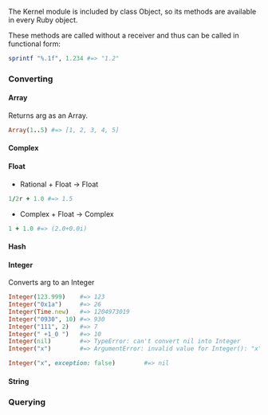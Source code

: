 The Kernel module is included by class Object, so its methods are available in every Ruby object.

These methods are called without a receiver and thus can be called in functional form:
```ruby
sprintf "%.1f", 1.234 #=> "1.2"
```

### Converting
#### Array
Returns arg as an Array.
```ruby
Array(1..5) #=> [1, 2, 3, 4, 5]
```

#### Complex

#### Float
- Rational + Float -> Float
```ruby
1/2r + 1.0 #=> 1.5
```

- Complex + Float -> Complex
```ruby
1 + 1.0 #=> (2.0+0.0i)
```

#### Hash

#### Integer
Converts arg to an Integer
```ruby
Integer(123.999)    #=> 123
Integer("0x1a")     #=> 26
Integer(Time.new)   #=> 1204973019
Integer("0930", 10) #=> 930
Integer("111", 2)   #=> 7
Integer(" +1_0 ")   #=> 10
Integer(nil)        #=> TypeError: can't convert nil into Integer
Integer("x")        #=> ArgumentError: invalid value for Integer(): "x"

Integer("x", exception: false)        #=> nil
```

#### String

### Querying
